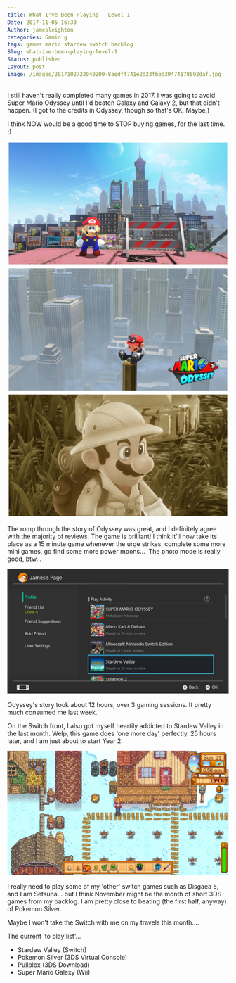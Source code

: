 ```yaml
---
title: What I've Been Playing - Level 1
Date: 2017-11-05 16:30
Author: jamesleighton
categories: Gamin g
tags: games mario stardew switch backlog
Slug: what-ive-been-playing-level-1
Status: published
Layout: post
image: /images/2017102722040200-8aedff741e2d23fbed39474178692daf.jpg
---
```


I still haven't really completed many games in 2017. I was going to avoid Super Mario Odyssey until I'd beaten Galaxy and Galaxy 2, but that didn't happen. (I got to the credits in Odyssey, though so that's OK. Maybe.)

I think NOW would be a good time to STOP buying games, for the last time. ;)

![2017110516171600-8AEDFF741E2D23FBED39474178692DAF.jpg](/images/2017110516171600-8aedff741e2d23fbed39474178692daf.jpg)
![2017102800184600-8AEDFF741E2D23FBED39474178692DAF.jpg](/images/2017102800184600-8aedff741e2d23fbed39474178692daf.jpg)
![2017102722040200-8AEDFF741E2D23FBED39474178692DAF.jpg](/images/2017102722040200-8aedff741e2d23fbed39474178692daf.jpg)

The romp through the story of Odyssey was great, and I definitely agree with the majority of reviews. The game is brilliant! I think it'll now take its place as a 15 minute game whenever the urge strikes, complete some more mini games, go find some more power moons...  The photo mode is really good, btw...

![2017110516113600-CCFA659F4857F96DDA29AFEDB2E166E6.jpg](/images/2017110516113600-ccfa659f4857f96dda29afedb2e166e6.jpg)

Odyssey's story took about 12 hours, over 3 gaming sessions. It pretty much consumed me last week.

On the Switch front, I also got myself heartily addicted to Stardew Valley in the last month. Welp, this game does 'one more day' perfectly. 25 hours later, and I am just about to start Year 2.

![2017110516140800-C2B49A475DF5A340494292A1BD398579.jpg](/images/2017110516140800-c2b49a475df5a340494292a1bd398579.jpg)

I really need to play some of my 'other' switch games such as Disgaea 5, and I am Setsuna... but I think November might be the month of short 3DS games from my backlog. I am pretty close to beating (the first half, anyway) of Pokemon Silver.

Maybe I won't take the Switch with me on my travels this month....

The current 'to play list'...

-   Stardew Valley (Switch)
-   Pokemon Silver (3DS Virtual Console)
-   Pullblox (3DS Download)
-   Super Mario Galaxy (Wii)

